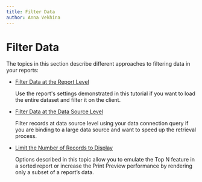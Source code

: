```yaml
---
title: Filter Data
author: Anna Vekhina
---
```

# Filter Data

The topics in this section describe different approaches to filtering data in your reports:

* [Filter Data at the Report Level](filter-data/filter-data-at-the-report-level.md)
    
    Use the report's settings demonstrated in this tutorial if you want to load the entire dataset and filter it on the client.

* [Filter Data at the Data Source Level](filter-data/filter-data-at-the-data-source-level.md)

    Filter records at data source level using your data connection query if you are binding to a large data source and want to speed up the retrieval process.

* [Limit the Number of Records to Display](filter-data/limit-the-number-of-records-to-display.md)

    Options described in this topic allow you to emulate the Top N feature in a sorted report or increase the Print Preview performance by rendering only a subset of a report’s data.